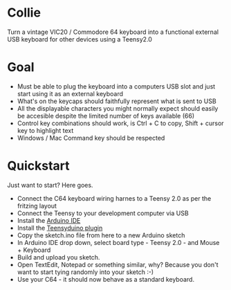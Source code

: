 # Collie
Turn a vintage VIC20 / Commodore 64 keyboard into a functional external USB keyboard for other devices using a Teensy2.0

# Goal
* Must be able to plug the keyboard into a computers USB slot and just start using it as an external keyboard
* What's on the keycaps should faithfully represent what is sent to USB
* All the displayable characters you might normally expect should easily be accesible despite the limited number of keys available (66)
* Control key combinations should work, is Ctrl + C to copy, Shift + cursor key to highlight text
* Windows / Mac Command key should be respected

# Quickstart
Just want to start? Here goes.
* Connect the C64 keyboard wiring harnes to a Teensy 2.0 as per the fritzing layout
* Connect the Teensy to your development computer via USB
* Install the [Arduino IDE](https://www.arduino.cc/en/Main/Software) 
* Install the [Teensyduino plugin](https://www.pjrc.com/teensy/td_download.html)
* Copy the sketch.ino file from here to a new Arduino sketch
* In Arduino IDE drop down, select board type - Teensy 2.0 - and Mouse + Keyboard
* Build and upload you sketch.
* Open TextEdit, Notepad or something similar, why? Because you don't want to start tying randomly into your sketch :-)
* Use your C64 - it should now behave as a standard keyboard.
